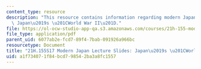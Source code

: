 ```yaml
---
content_type: resource
description: "This resource contains information regarding modern Japan lecture slides:\
  \ Japan\u2019s \u201CWorld War II\u201D."
file: https://ol-ocw-studio-app-qa.s3.amazonaws.com/courses/21h-155-modern-japan-1868-to-present-spring-2017/a1f734071f84bcd798542ba3a8fc1557_MIT21H_155S17_WorldWarII.pdf
file_type: application/pdf
parent_uid: 6077ab2e-fcd7-89f4-7bab-091926a966bc
resourcetype: Document
title: "21H.155S17 Modern Japan Lecture Slides: Japan\u2019s \u201CWorld War II\u201D"
uid: a1f73407-1f84-bcd7-9854-2ba3a8fc1557
---
```

